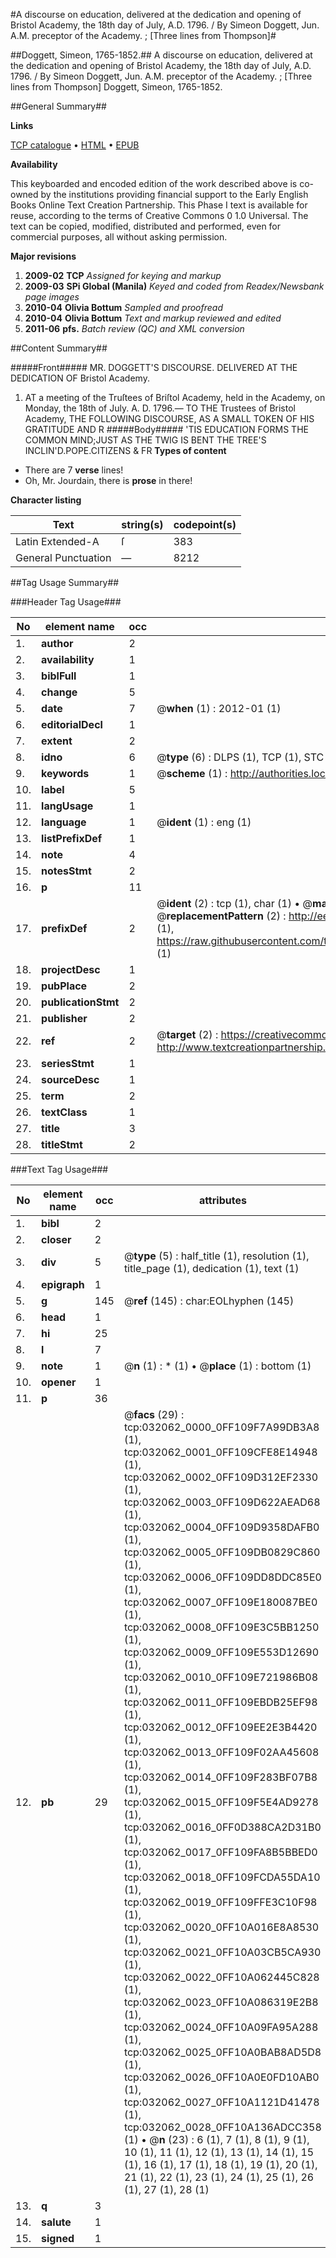 #A discourse on education, delivered at the dedication and opening of Bristol Academy, the 18th day of July, A.D. 1796. / By Simeon Doggett, Jun. A.M. preceptor of the Academy. ; [Three lines from Thompson]#

##Doggett, Simeon, 1765-1852.##
A discourse on education, delivered at the dedication and opening of Bristol Academy, the 18th day of July, A.D. 1796. / By Simeon Doggett, Jun. A.M. preceptor of the Academy. ; [Three lines from Thompson]
Doggett, Simeon, 1765-1852.

##General Summary##

**Links**

[TCP catalogue](http://www.ota.ox.ac.uk/tcp/)  • 
[HTML](http://tei.it.ox.ac.uk/tcp/Texts-HTML/free/N24/N24252.html)  • 
[EPUB](http://tei.it.ox.ac.uk/tcp/Texts-EPUB/free/N24/N24252.epub)

**Availability**

This keyboarded and encoded edition of the
	       work described above is co-owned by the institutions
	       providing financial support to the Early English Books
	       Online Text Creation Partnership. This Phase I text is
	       available for reuse, according to the terms of Creative
	       Commons 0 1.0 Universal. The text can be copied,
	       modified, distributed and performed, even for
	       commercial purposes, all without asking permission.

**Major revisions**

1. __2009-02__ __TCP__ *Assigned for keying and markup*
1. __2009-03__ __SPi Global (Manila)__ *Keyed and coded from Readex/Newsbank page images*
1. __2010-04__ __Olivia Bottum__ *Sampled and proofread*
1. __2010-04__ __Olivia Bottum__ *Text and markup reviewed and edited*
1. __2011-06__ __pfs.__ *Batch review (QC) and XML conversion*

##Content Summary##

#####Front#####
MR. DOGGETT'S DISCOURSE. DELIVERED AT THE DEDICATION OF Bristol Academy.
1. AT a meeting of the Truſtees of Briſtol Academy, held in the Academy, on Monday, the 18th of July. A. D. 1796.—
TO THE Trustees of Bristol Academy, THE FOLLOWING DISCOURSE, AS A SMALL TOKEN OF HIS GRATITUDE AND R
#####Body#####
'TIS EDUCATION FORMS THE COMMON MIND;JUST AS THE TWIG IS BENT THE TREE'S INCLIN'D.POPE.CITIZENS & FR
**Types of content**

  * There are 7 **verse** lines!
  * Oh, Mr. Jourdain, there is **prose** in there!

**Character listing**


|Text|string(s)|codepoint(s)|
|---|---|---|
|Latin Extended-A|ſ|383|
|General Punctuation|—|8212|

##Tag Usage Summary##

###Header Tag Usage###

|No|element name|occ|attributes|
|---|---|---|---|
|1.|__author__|2||
|2.|__availability__|1||
|3.|__biblFull__|1||
|4.|__change__|5||
|5.|__date__|7| @__when__ (1) : 2012-01 (1)|
|6.|__editorialDecl__|1||
|7.|__extent__|2||
|8.|__idno__|6| @__type__ (6) : DLPS (1), TCP (1), STC (1), NOTIS (1), IMAGE-SET (1), EVANS-CITATION (1)|
|9.|__keywords__|1| @__scheme__ (1) : http://authorities.loc.gov/ (1)|
|10.|__label__|5||
|11.|__langUsage__|1||
|12.|__language__|1| @__ident__ (1) : eng (1)|
|13.|__listPrefixDef__|1||
|14.|__note__|4||
|15.|__notesStmt__|2||
|16.|__p__|11||
|17.|__prefixDef__|2| @__ident__ (2) : tcp (1), char (1)  •  @__matchPattern__ (2) : ([0-9\-]+):([0-9IVX]+) (1), (.+) (1)  •  @__replacementPattern__ (2) : http://eebo.chadwyck.com/downloadtiff?vid=$1&page=$2 (1), https://raw.githubusercontent.com/textcreationpartnership/Texts/master/tcpchars.xml#$1 (1)|
|18.|__projectDesc__|1||
|19.|__pubPlace__|2||
|20.|__publicationStmt__|2||
|21.|__publisher__|2||
|22.|__ref__|2| @__target__ (2) : https://creativecommons.org/publicdomain/zero/1.0/ (1), http://www.textcreationpartnership.org/docs/. (1)|
|23.|__seriesStmt__|1||
|24.|__sourceDesc__|1||
|25.|__term__|2||
|26.|__textClass__|1||
|27.|__title__|3||
|28.|__titleStmt__|2||


###Text Tag Usage###

|No|element name|occ|attributes|
|---|---|---|---|
|1.|__bibl__|2||
|2.|__closer__|2||
|3.|__div__|5| @__type__ (5) : half_title (1), resolution (1), title_page (1), dedication (1), text (1)|
|4.|__epigraph__|1||
|5.|__g__|145| @__ref__ (145) : char:EOLhyphen (145)|
|6.|__head__|1||
|7.|__hi__|25||
|8.|__l__|7||
|9.|__note__|1| @__n__ (1) : * (1)  •  @__place__ (1) : bottom (1)|
|10.|__opener__|1||
|11.|__p__|36||
|12.|__pb__|29| @__facs__ (29) : tcp:032062_0000_0FF109F7A99DB3A8 (1), tcp:032062_0001_0FF109CFE8E14948 (1), tcp:032062_0002_0FF109D312EF2330 (1), tcp:032062_0003_0FF109D622AEAD68 (1), tcp:032062_0004_0FF109D9358DAFB0 (1), tcp:032062_0005_0FF109DB0829C860 (1), tcp:032062_0006_0FF109DD8DDC85E0 (1), tcp:032062_0007_0FF109E180087BE0 (1), tcp:032062_0008_0FF109E3C5BB1250 (1), tcp:032062_0009_0FF109E553D12690 (1), tcp:032062_0010_0FF109E721986B08 (1), tcp:032062_0011_0FF109EBDB25EF98 (1), tcp:032062_0012_0FF109EE2E3B4420 (1), tcp:032062_0013_0FF109F02AA45608 (1), tcp:032062_0014_0FF109F283BF07B8 (1), tcp:032062_0015_0FF109F5E4AD9278 (1), tcp:032062_0016_0FF0D388CA2D31B0 (1), tcp:032062_0017_0FF109FA8B5BBED0 (1), tcp:032062_0018_0FF109FCDA55DA10 (1), tcp:032062_0019_0FF109FFE3C10F98 (1), tcp:032062_0020_0FF10A016E8A8530 (1), tcp:032062_0021_0FF10A03CB5CA930 (1), tcp:032062_0022_0FF10A062445C828 (1), tcp:032062_0023_0FF10A086319E2B8 (1), tcp:032062_0024_0FF10A09FA95A288 (1), tcp:032062_0025_0FF10A0BAB8AD5D8 (1), tcp:032062_0026_0FF10A0E0FD10AB0 (1), tcp:032062_0027_0FF10A1121D41478 (1), tcp:032062_0028_0FF10A136ADCC358 (1)  •  @__n__ (23) : 6 (1), 7 (1), 8 (1), 9 (1), 10 (1), 11 (1), 12 (1), 13 (1), 14 (1), 15 (1), 16 (1), 17 (1), 18 (1), 19 (1), 20 (1), 21 (1), 22 (1), 23 (1), 24 (1), 25 (1), 26 (1), 27 (1), 28 (1)|
|13.|__q__|3||
|14.|__salute__|1||
|15.|__signed__|1||
